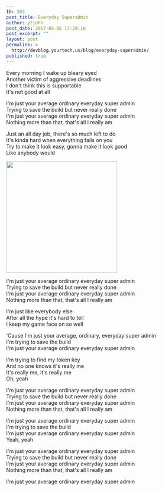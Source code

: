 ```yaml
---
ID: 203
post_title: Everyday Superadmin
author: ytjohn
post_date: 2017-05-06 17:20:10
post_excerpt: ""
layout: post
permalink: >
  http://devblog.yourtech.us/blog/everyday-superadmin/
published: true
---
```

Every morning I wake up bleary eyed  
Another victim of aggressive deadlines  
I don't think this is supportable   
It's not good at all  
 
I'm just your average ordinary everyday super admin  
Trying to save the build but never really done  
I'm just your average ordinary everyday super admin  
Nothing more than that, that's all I really am  

Just an all day job, there's so much left to do  
It's kinda hard when everything fails on you  
Try to make it look easy, gonna make it look good  
Like anybody would

<img src="http://i.imgur.com/ez1ml.jpg" width="300">

I'm just your average ordinary everyday super admin  
Trying to save the build but never really done  
I'm just your average ordinary everyday super admin  
Nothing more than that, that's all I really am  

I'm just like everybody else  
After all the hype it's hard to tell  
I keep my game face on so well  

'Cause I'm just your average, ordinary, everyday super admin  
I'm trying to save the build  
I'm just your average ordinary everyday super admin  

I'm trying to find my token  key  
And no one knows it's really me  
It's really me, it's really me  
Oh, yeah  

I'm just your average ordinary everyday super admin  
Trying to save the build but never really done  
I'm just your average ordinary everyday super admin  
Nothing more than that, that's all I really am  

I'm just your average ordinary everyday super admin  
I'm trying to save the build  
I'm just your average ordinary everyday super admin  
Yeah, yeah  

I'm just your average ordinary everyday super admin  
Trying to save the build but never really done  
I'm just your average ordinary everyday super admin  
Nothing more than that, that's all I really am  

I'm just your average ordinary everyday super admin